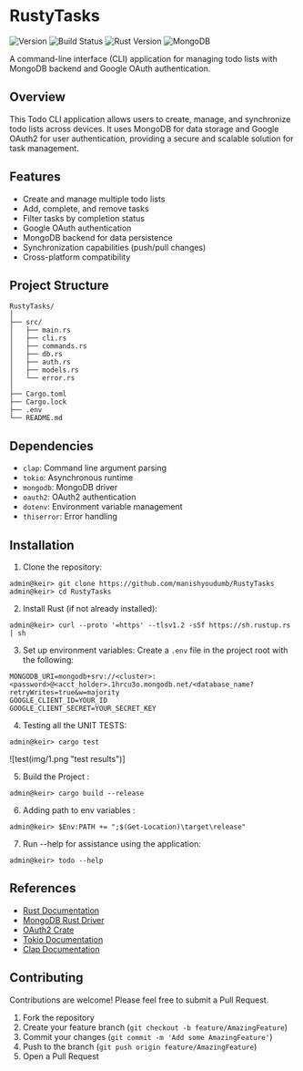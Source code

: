 # RustyTasks
![Version](https://img.shields.io/badge/version-0.1.0-blue.svg?cacheSeconds=2592000)
![Build Status](https://img.shields.io/badge/build-passing-brightgreen.svg)
![Rust Version](https://img.shields.io/badge/rust-1.55%2B-orange.svg)
![MongoDB](https://img.shields.io/badge/MongoDB-4.4%2B-green.svg)

A command-line interface (CLI) application for managing todo lists with MongoDB backend and Google OAuth authentication.

## Overview

This Todo CLI application allows users to create, manage, and synchronize todo lists across devices. It uses MongoDB for data storage and Google OAuth2 for user authentication, providing a secure and scalable solution for task management.

## Features

- Create and manage multiple todo lists
- Add, complete, and remove tasks
- Filter tasks by completion status
- Google OAuth authentication
- MongoDB backend for data persistence
- Synchronization capabilities (push/pull changes)
- Cross-platform compatibility

## Project Structure

```
RustyTasks/
│
├── src/
│   ├── main.rs
│   ├── cli.rs
│   ├── commands.rs
│   ├── db.rs
│   ├── auth.rs
│   ├── models.rs
│   └── error.rs
│
├── Cargo.toml
├── Cargo.lock
├── .env
└── README.md
```

## Dependencies

- `clap`: Command line argument parsing
- `tokio`: Asynchronous runtime
- `mongodb`: MongoDB driver
- `oauth2`: OAuth2 authentication
- `dotenv`: Environment variable management
- `thiserror`: Error handling

## Installation

1. Clone the repository:
```
admin@keir> git clone https://github.com/manishyoudumb/RustyTasks
admin@keir> cd RustyTasks
```
2. Install Rust (if not already installed):
```
admin@keir> curl --proto '=https' --tlsv1.2 -sSf https://sh.rustup.rs | sh
```
3. Set up environment variables:
Create a `.env` file in the project root with the following:
```
MONGODB_URI=mongodb+srv://<cluster>:<password>@<acct_holder>.1hrcu3o.mongodb.net/<database_name?retryWrites=true&w=majority
GOOGLE_CLIENT_ID=YOUR_ID
GOOGLE_CLIENT_SECRET=YOUR_SECRET_KEY
```
4. Testing all the UNIT TESTS:
```
admin@keir> cargo test
```
![test(img/1.png "test results")]

5. Build the Project :
```
admin@keir> cargo build --release
```
6. Adding path to env variables :
```
admin@keir> $Env:PATH += ";$(Get-Location)\target\release"
```
7. Run --help for assistance using the application:
```
admin@keir> todo --help
```

## References

- [Rust Documentation](https://doc.rust-lang.org/book/)
- [MongoDB Rust Driver](https://docs.rs/mongodb/latest/mongodb/)
- [OAuth2 Crate](https://docs.rs/oauth2/latest/oauth2/)
- [Tokio Documentation](https://tokio.rs/docs/overview/)
- [Clap Documentation](https://docs.rs/clap/latest/clap/)

## Contributing

Contributions are welcome! Please feel free to submit a Pull Request.

1. Fork the repository
2. Create your feature branch (`git checkout -b feature/AmazingFeature`)
3. Commit your changes (`git commit -m 'Add some AmazingFeature'`)
4. Push to the branch (`git push origin feature/AmazingFeature`)
5. Open a Pull Request
